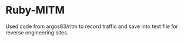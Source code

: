 # Ruby-MITM
Used code from argos83/ritm to record traffic and save into text file for reverse engineering sites. 
